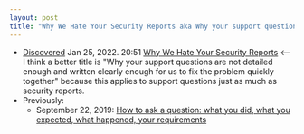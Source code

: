 ```yaml
---
layout: post
title: "Why We Hate Your Security Reports aka Why your support questions are not detailed enough and written clearly enough for us to fix the problem quickly together"
---
```


* [Discovered](http://rolandtanglao.com/2020/07/29/p1-blogthis-checkvist-list-links-to-blog/) Jan 25, 2022. 20:51 [Why We Hate Your Security Reports](https://halfelf.org/2021/why-we-hate-your-security-reports/) <-- I think a better title is "Why your support questions are not detailed enough and written clearly enough for us to fix the problem quickly together"   because this applies to support questions  just as much as security reports.
* Previously:
  * September 22, 2019: [How to ask a question: what you did, what you expected, what happened, your requirements](http://rolandtanglao.com/2019/09/22/p1-requirements-what-you-did-what-you-expected-what-happened/)        
